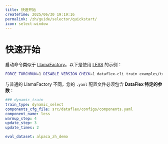 ```yaml
---
title: 快速开始
createTime: 2025/06/30 19:19:16
permalink: /zh/guide/selector/quickstart/
icon: select-window
---
```


# 快速开始

启动命令类似于 [LlamaFactory](https://github.com/hiyouga/LLaMA-Factory)。以下是使用 [LESS](https://arxiv.org/abs/2402.04333) 的示例：

```bash
FORCE_TORCHRUN=1 DISABLE_VERSION_CHECK=1 dataflex-cli train examples/train_lora/selectors/less.yaml
```

与普通的 LlamaFactory 不同，您的 `.yaml` 配置文件必须包含 **DataFlex 特定的参数**：

```yaml
### dynamic_train
train_type: dynamic_select
components_cfg_file: src/dataflex/configs/components.yaml
component_name: less
warmup_step: 4
update_step: 3
update_times: 2

eval_dataset: alpaca_zh_demo
```
